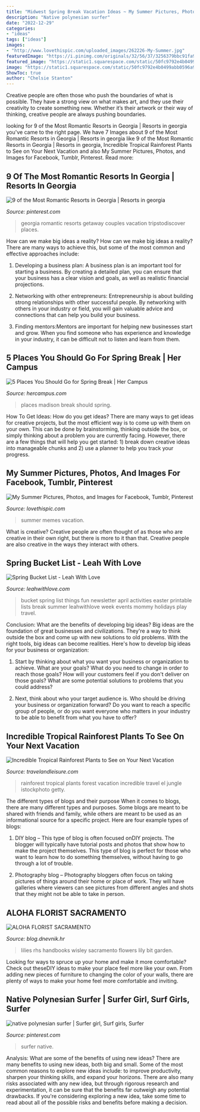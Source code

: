 ```yaml
---
title: "Midwest Spring Break Vacation Ideas ~ My Summer Pictures, Photos, And Images For Facebook, Tumblr, Pinterest"
description: "Native polynesian surfer"
date: "2022-12-29"
categories:
- "ideas"
tags: ["ideas"]
images:
- "http://www.lovethispic.com/uploaded_images/262226-My-Summer.jpg"
featuredImage: "https://i.pinimg.com/originals/32/56/37/3256379bbc91fa99f2c3fd9db150f0cc.jpg"
featured_image: "https://static1.squarespace.com/static/50fc9792e4b0499abb0596a9/t/53e02162e4b080a853def97a/1457231404905/MadisonWisconsin-image.jpg"
image: "https://static1.squarespace.com/static/50fc9792e4b0499abb0596a9/t/53e02162e4b080a853def97a/1457231404905/MadisonWisconsin-image.jpg"
ShowToc: true
author: "Chelsie Stanton"
---
```



Creative people are often those who push the boundaries of what is possible. They have a strong view on what makes art, and they use their creativity to create something new. Whether it’s their artwork or their way of thinking, creative people are always pushing boundaries.

	

		
looking for 9 of the Most Romantic Resorts in Georgia | Resorts in georgia you've came to the right page. We have 7 Images about 9 of the Most Romantic Resorts in Georgia | Resorts in georgia like 9 of the Most Romantic Resorts in Georgia | Resorts in georgia, Incredible Tropical Rainforest Plants to See on Your Next Vacation and also My Summer Pictures, Photos, and Images for Facebook, Tumblr, Pinterest. Read more:
		
    
## 9 Of The Most Romantic Resorts In Georgia | Resorts In Georgia

<img loading=lazy src="https://i.pinimg.com/736x/3c/35/e2/3c35e2b6dd654748cd98c48a4c75717f.jpg" onerror="this.onerror=null;this.src='https://tse2.mm.bing.net/th?id=OIP.aq4k-NCGxDd4xd7Yeo8BRgHaPD&amp;pid=15.1';" alt="9 of the Most Romantic Resorts in Georgia | Resorts in georgia">

_Source: pinterest.com_

>georgia romantic resorts getaway couples vacation tripstodiscover places. 

	

How can we make big ideas a reality?
How can we make big ideas a reality? There are many ways to achieve this, but some of the most common and effective approaches include:
1. Developing a business plan: A business plan is an important tool for starting a business. By creating a detailed plan, you can ensure that your business has a clear vision and goals, as well as realistic financial projections.

2. Networking with other entrepreneurs: Entrepreneurship is about building strong relationships with other successful people. By networking with others in your industry or field, you will gain valuable advice and connections that can help you build your business.

3. Finding mentors:Mentors are important for helping new businesses start and grow. When you find someone who has experience and knowledge in your industry, it can be difficult not to listen and learn from them.


    
## 5 Places You Should Go For Spring Break | Her Campus

<img loading=lazy src="https://static1.squarespace.com/static/50fc9792e4b0499abb0596a9/t/53e02162e4b080a853def97a/1457231404905/MadisonWisconsin-image.jpg" onerror="this.onerror=null;this.src='https://tse4.mm.bing.net/th?id=OIP.8guulz7QuvVvJ4d5ZTfPRQHaE8&amp;pid=15.1';" alt="5 Places You Should Go for Spring Break | Her Campus">

_Source: hercampus.com_

>places madison break should spring. 

	

How To Get Ideas: How do you get ideas?
There are many ways to get ideas for creative projects, but the most efficient way is to come up with them on your own. This can be done by brainstorming, thinking outside the box, or simply thinking about a problem you are currently facing. However, there are a few things that will help you get started: 1) break down creative ideas into manageable chunks and 2) use a planner to help you track your progress.

    
## My Summer Pictures, Photos, And Images For Facebook, Tumblr, Pinterest

<img loading=lazy src="http://www.lovethispic.com/uploaded_images/262226-My-Summer.jpg" onerror="this.onerror=null;this.src='https://tse4.mm.bing.net/th?id=OIP.xQlWEQ-wtLUhbYMli2KXzgHaFd&amp;pid=15.1';" alt="My Summer Pictures, Photos, and Images for Facebook, Tumblr, Pinterest">

_Source: lovethispic.com_

>summer memes vacation. 

	

What is creative?
Creative people are often thought of as those who are creative in their own right, but there is more to it than that. Creative people are also creative in the ways they interact with others.

    
## Spring Bucket List - Leah With Love

<img loading=lazy src="http://www.leahwithlove.com/wp-content/uploads/2015/02/Spring-Bucket-List-Printable-.png" onerror="this.onerror=null;this.src='https://tse1.mm.bing.net/th?id=OIP.YxROobWzBJ-krQYKkhEbRwHaJl&amp;pid=15.1';" alt="Spring Bucket List - Leah With Love">

_Source: leahwithlove.com_

>bucket spring list things fun newsletter april activities easter printable lists break summer leahwithlove week events mommy holidays play travel. 

	

Conclusion: What are the benefits of developing big ideas?
Big ideas are the foundation of great businesses and civilizations. They're a way to think outside the box and come up with new solutions to old problems. With the right tools, big ideas can become realities. Here's how to develop big ideas for your business or organization:
1. Start by thinking about what you want your business or organization to achieve. What are your goals? What do you need to change in order to reach those goals? How will your customers feel if you don't deliver on those goals? What are some potential solutions to problems that you could address?

2. Next, think about who your target audience is. Who should be driving your business or organization forward? Do you want to reach a specific group of people, or do you want everyone who matters in your industry to be able to benefit from what you have to offer?

    
## Incredible Tropical Rainforest Plants To See On Your Next Vacation

<img loading=lazy src="http://cdn-image.travelandleisure.com/sites/default/files/styles/1600x1000/public/1498168552/el-yunque-national-rainforest-tropical-puerto-rico-TROPICALPLANTS0617.jpg?itok=AY97tSbV" onerror="this.onerror=null;this.src='https://tse1.mm.bing.net/th?id=OIP.nxw6PWfZVanYONmd71ukkQHaEo&amp;pid=15.1';" alt="Incredible Tropical Rainforest Plants to See on Your Next Vacation">

_Source: travelandleisure.com_

>rainforest tropical plants forest vacation incredible travel el jungle istockphoto getty. 

	

The different types of blogs and their purpose
When it comes to blogs, there are many different types and purposes. Some blogs are meant to be shared with friends and family, while others are meant to be used as an informational source for a specific project. Here are four example types of blogs: 
1. DIY blog – This type of blog is often focused onDIY projects. The blogger will typically have tutorial posts and photos that show how to make the project themselves. This type of blog is perfect for those who want to learn how to do something themselves, without having to go through a lot of trouble. 

2. Photography blog – Photography bloggers often focus on taking pictures of things around their home or place of work. They will have galleries where viewers can see pictures from different angles and shots that they might not be able to take in person.

    
## ALOHA FLORIST SACRAMENTO

<img loading=lazy src="http://bit.ly/oJuiZQ" onerror="this.onerror=null;this.src='https://tse1.mm.bing.net/th?id=OIP.zxmN_UeBW7vqy7BlX-eg4wAAAA&amp;pid=15.1';" alt="ALOHA FLORIST SACRAMENTO">

_Source: blog.dnevnik.hr_

>lilies rhs handbooks wisley sacramento flowers lily bit garden. 

	

Looking for ways to spruce up your home and make it more comfortable? Check out theseDIY ideas to make your place feel more like your own. From adding new pieces of furniture to changing the color of your walls, there are plenty of ways to make your home feel more comfortable and inviting.

    
## Native Polynesian Surfer | Surfer Girl, Surf Girls, Surfer

<img loading=lazy src="https://i.pinimg.com/originals/32/56/37/3256379bbc91fa99f2c3fd9db150f0cc.jpg" onerror="this.onerror=null;this.src='https://tse2.mm.bing.net/th?id=OIP.UPP5soN6ylwuHbFdx6P9ZAHaE0&amp;pid=15.1';" alt="native polynesian surfer | Surfer girl, Surf girls, Surfer">

_Source: pinterest.com_

>surfer native. 

	

Analysis: What are some of the benefits of using new ideas?
There are many benefits to using new ideas, both big and small. Some of the most common reasons to explore new ideas include: to improve productivity, sharpen your thinking skills, and expand your horizons. There are also many risks associated with any new idea, but through rigorous research and experimentation, it can be sure that the benefits far outweigh any potential drawbacks. If you're considering exploring a new idea, take some time to read about all of the possible risks and benefits before making a decision.

